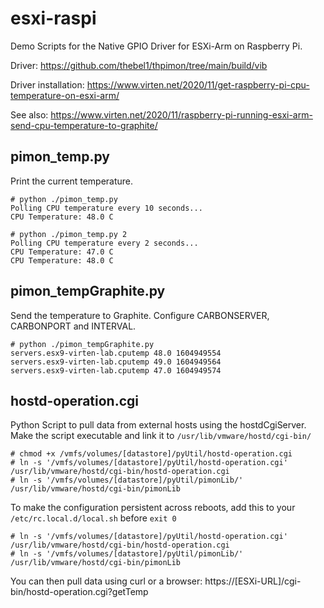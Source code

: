 # esxi-raspi
Demo Scripts for the Native GPIO Driver for ESXi-Arm on Raspberry Pi.

Driver: https://github.com/thebel1/thpimon/tree/main/build/vib

Driver installation: https://www.virten.net/2020/11/get-raspberry-pi-cpu-temperature-on-esxi-arm/

See also: https://www.virten.net/2020/11/raspberry-pi-running-esxi-arm-send-cpu-temperature-to-graphite/


## pimon_temp.py
Print the current temperature.

```
# python ./pimon_temp.py
Polling CPU temperature every 10 seconds...
CPU Temperature: 48.0 C

# python ./pimon_temp.py 2
Polling CPU temperature every 2 seconds...
CPU Temperature: 47.0 C
CPU Temperature: 48.0 C

```


## pimon_tempGraphite.py
Send the temperature to Graphite. Configure CARBONSERVER, CARBONPORT and INTERVAL.

```
# python ./pimon_tempGraphite.py
servers.esx9-virten-lab.cputemp 48.0 1604949554
servers.esx9-virten-lab.cputemp 49.0 1604949564
servers.esx9-virten-lab.cputemp 47.0 1604949574
```



## hostd-operation.cgi
Python Script to pull data from external hosts using the hostdCgiServer. Make the script executable and link it to `/usr/lib/vmware/hostd/cgi-bin/`

```
# chmod +x /vmfs/volumes/[datastore]/pyUtil/hostd-operation.cgi
# ln -s '/vmfs/volumes/[datastore]/pyUtil/hostd-operation.cgi' /usr/lib/vmware/hostd/cgi-bin/hostd-operation.cgi
# ln -s '/vmfs/volumes/[datastore]/pyUtil/pimonLib/' /usr/lib/vmware/hostd/cgi-bin/pimonLib
```

To make the configuration persistent across reboots, add this to your `/etc/rc.local.d/local.sh` before `exit 0`

```
# ln -s '/vmfs/volumes/[datastore]/pyUtil/hostd-operation.cgi' /usr/lib/vmware/hostd/cgi-bin/hostd-operation.cgi
# ln -s '/vmfs/volumes/[datastore]/pyUtil/pimonLib/' /usr/lib/vmware/hostd/cgi-bin/pimonLib
```

You can then pull data using curl or a browser: https://[ESXi-URL]/cgi-bin/hostd-operation.cgi?getTemp
